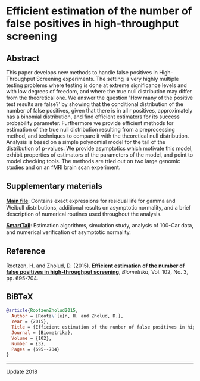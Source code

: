 # Efficient estimation of the number of false positives in high-throughput screening 

## Abstract
This paper develops new methods to handle false positives in High-Throughput Screening experiments. The setting is very highly multiple testing problems where testing is done at extreme significance levels and with low degrees of freedom, and where the true null distribution may differ from the theoretical one. We answer the question 'How many of the positive test results are false?' by showing that the conditional distribution of the number of false positives, given that there is in all r positives, approximately has a binomial distribution, and find efficient estimators for its success probability parameter. Furthermore we provide efficient methods for estimation of the true null distribution resulting from a preprocessing method, and techniques to compare it with the theoretical null distribution. Analysis is based on a simple polynomial model for the tail of the distribution of p-values. We provide asymptotics which motivate this model, exhibit properties of estimators of the parameters of the model, and point to model checking tools. The methods are tried out on two large genomic studies and on an fMRI brain scan experiment.

## Supplementary materials
[**Main ﬁle**](https://github.com/OGCJN/Tail-estimation-for-window-censored-processes/blob/master/Supplementary%20Materials/Supplementary%20materials.pdf): Contains exact expressions for residual life for gamma and Weibull distributions, additional results on asymptotic normality, and a brief description of numerical routines used
throughout the analysis.

[**SmartTail**](https://github.com/OGCJN/Tail-estimation-for-window-censored-processes/blob/master/Supplementary%20Materials): Estimation algorithms, simulation study, analysis of 100-Car data, and numerical veriﬁcation of asymptotic normality. 

## Reference
Rootzen, H. and Zholud, D. (2015). [**Efficient estimation of the number of false positives in high-throughput screening**](http://www.zholud.com/articles/Efficient-estimation-of-the-number-of-false-positives-in-high-throughput-screening.pdf), *Biometrika*, Vol. 102, No. 3, pp. 695-704.

## BiBTeX

``` BiBTeX
@article{RootzenZholud2015,
  Author = {Rootz\`{e}n, H. and Zholud, D.},
  Year = {2015},
  Title = {Efficient estimation of the number of false positives in high-throughput screening},
  Journal = {Biometrika},
  Volume = {102},
  Number = {3},
  Pages = {695--704}
}
```

---
Update 2018
